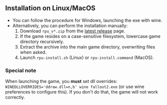 ## Installation on Linux/MacOS

- You can follow the procedure for Windows, launching the exe with wine.
- Alternatively, you can perform the installation manually:
  1. Download `rpu_v*.zip` from the [latest release](https://github.com/BGforgeNet/Fallout2_Restoration_Project/releases/latest) page.
  1. If the game resides on a case-sensitive filesystem, lowercase game directory recursively.
  1. Extract the archive into the main game directory, overwriting files when asked.
  1. Launch `rpu-install.sh` (Linux) or `rpu-install.command` (MacOS).

### Special note
When launching the game, you **must** set dll overrides: `WINEDLLOVERRIDES='ddraw.dll=n,b' wine fallout2.exe` (or use wine preferences to configure this). If you don't do that, the game will not work correctly.

